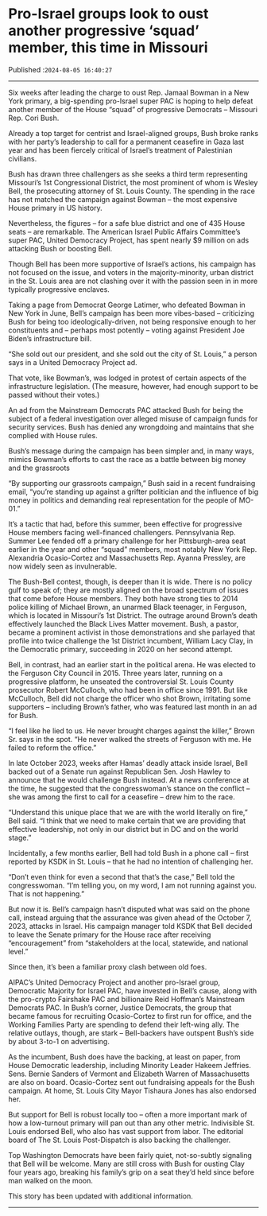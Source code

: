 # Pro-Israel groups look to oust another progressive ‘squad’ member, this time in Missouri

Published :`2024-08-05 16:40:27`

---

Six weeks after leading the charge to oust Rep. Jamaal Bowman in a New York primary, a big-spending pro-Israel super PAC is hoping to help defeat another member of the House “squad” of progressive Democrats – Missouri Rep. Cori Bush.

Already a top target for centrist and Israel-aligned groups, Bush broke ranks with her party’s leadership to call for a permanent ceasefire in Gaza last year and has been fiercely critical of Israel’s treatment of Palestinian civilians.

Bush has drawn three challengers as she seeks a third term representing Missouri’s 1st Congressional District, the most prominent of whom is Wesley Bell, the prosecuting attorney of St. Louis County. The spending in the race has not matched the campaign against Bowman – the most expensive House primary in US history.

Nevertheless, the figures – for a safe blue district and one of 435 House seats – are remarkable. The American Israel Public Affairs Committee’s super PAC, United Democracy Project, has spent nearly $9 million on ads attacking Bush or boosting Bell.

Though Bell has been more supportive of Israel’s actions, his campaign has not focused on the issue, and voters in the majority-minority, urban district in the St. Louis area are not clashing over it with the passion seen in in more typically progressive enclaves.

Taking a page from Democrat George Latimer, who defeated Bowman in New York in June, Bell’s campaign has been more vibes-based – criticizing Bush for being too ideologically-driven, not being responsive enough to her constituents and – perhaps most potently – voting against President Joe Biden’s infrastructure bill.

“She sold out our president, and she sold out the city of St. Louis,” a person says in a United Democracy Project ad.

That vote, like Bowman’s, was lodged in protest of certain aspects of the infrastructure legislation. (The measure, however, had enough support to be passed without their votes.)

An ad from the Mainstream Democrats PAC attacked Bush for being the subject of a federal investigation over alleged misuse of campaign funds for security services. Bush has denied any wrongdoing and maintains that she complied with House rules.

Bush’s message during the campaign has been simpler and, in many ways, mimics Bowman’s efforts to cast the race as a battle between big money and the grassroots

“By supporting our grassroots campaign,” Bush said in a recent fundraising email, “you’re standing up against a grifter politician and the influence of big money in politics and demanding real representation for the people of MO-01.”

It’s a tactic that had, before this summer, been effective for progressive House members facing well-financed challengers. Pennsylvania Rep. Summer Lee fended off a primary challenge for her Pittsburgh-area seat earlier in the year and other “squad” members, most notably New York Rep. Alexandria Ocasio-Cortez and Massachusetts Rep. Ayanna Pressley, are now widely seen as invulnerable.

The Bush-Bell contest, though, is deeper than it is wide. There is no policy gulf to speak of; they are mostly aligned on the broad spectrum of issues that come before House members. They both have strong ties to 2014 police killing of Michael Brown, an unarmed Black teenager, in Ferguson, which is located in Missouri’s 1st District. The outrage around Brown’s death effectively launched the Black Lives Matter movement. Bush, a pastor, became a prominent activist in those demonstrations and she parlayed that profile into twice challenge the 1st District incumbent, William Lacy Clay, in the Democratic primary, succeeding in 2020 on her second attempt.

Bell, in contrast, had an earlier start in the political arena. He was elected to the Ferguson City Council in 2015. Three years later, running on a progressive platform, he unseated the controversial St. Louis County prosecutor Robert McCulloch, who had been in office since 1991. But like McCulloch, Bell did not charge the officer who shot Brown, irritating some supporters – including Brown’s father, who was featured last month in an ad for Bush.

“I feel like he lied to us. He never brought charges against the killer,” Brown Sr. says in the spot. “He never walked the streets of Ferguson with me. He failed to reform the office.”

In late October 2023, weeks after Hamas’ deadly attack inside Israel, Bell backed out of a Senate run against Republican Sen. Josh Hawley to announce that he would challenge Bush instead. At a news conference at the time, he suggested that the congresswoman’s stance on the conflict – she was among the first to call for a ceasefire – drew him to the race.

“Understand this unique place that we are with the world literally on fire,” Bell said. “I think that we need to make certain that we are providing that effective leadership, not only in our district but in DC and on the world stage.”

Incidentally, a few months earlier, Bell had told Bush in a phone call – first reported by KSDK in St. Louis – that he had no intention of challenging her.

“Don’t even think for even a second that that’s the case,” Bell told the congresswoman. “I’m telling you, on my word, I am not running against you. That is not happening.”

But now it is. Bell’s campaign hasn’t disputed what was said on the phone call, instead arguing that the assurance was given ahead of the October 7, 2023, attacks in Israel. His campaign manager told KSDK that Bell decided to leave the Senate primary for the House race after receiving “encouragement” from “stakeholders at the local, statewide, and national level.”

Since then, it’s been a familiar proxy clash between old foes.

AIPAC’s United Democracy Project and another pro-Israel group, Democratic Majority for Israel PAC, have invested in Bell’s cause, along with the pro-crypto Fairshake PAC and billionaire Reid Hoffman’s Mainstream Democrats PAC. In Bush’s corner, Justice Democrats, the group that became famous for recruiting Ocasio-Cortez to first run for office, and the Working Families Party are spending to defend their left-wing ally. The relative outlays, though, are stark – Bell-backers have outspent Bush’s side by about 3-to-1 on advertising.

As the incumbent, Bush does have the backing, at least on paper, from House Democratic leadership, including Minority Leader Hakeem Jeffries. Sens. Bernie Sanders of Vermont and Elizabeth Warren of Massachusetts are also on board. Ocasio-Cortez sent out fundraising appeals for the Bush campaign. At home, St. Louis City Mayor Tishaura Jones has also endorsed her.

But support for Bell is robust locally too – often a more important mark of how a low-turnout primary will pan out than any other metric. Indivisible St. Louis endorsed Bell, who also has vast support from labor. The editorial board of The St. Louis Post-Dispatch is also backing the challenger.

Top Washington Democrats have been fairly quiet, not-so-subtly signaling that Bell will be welcome. Many are still cross with Bush for ousting Clay four years ago, breaking his family’s grip on a seat they’d held since before man walked on the moon.

This story has been updated with additional information.

---


